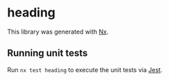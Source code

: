 # heading

This library was generated with [Nx](https://nx.dev).

## Running unit tests

Run `nx test heading` to execute the unit tests via [Jest](https://jestjs.io).
